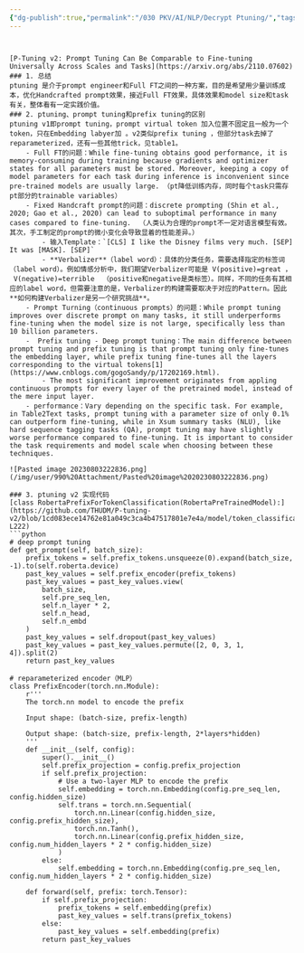 ```yaml
---
{"dg-publish":true,"permalink":"/030 PKV/AI/NLP/Decrypt Ptuning/","tags":["gardenEntry"]}
---
```




```


[P-Tuning v2: Prompt Tuning Can Be Comparable to Fine-tuning Universally Across Scales and Tasks](https://arxiv.org/abs/2110.07602)
### 1. 总结
ptuning 是介于prompt engineer和Full FT之间的一种方案，目的是希望用少量训练成本，优化Handcrafted prompt效果，接近Full FT效果，具体效果和model size和task有关，整体看有一定实践价值。
### 2. ptuning、prompt tuning和prefix tuning的区别
ptuning v1即prompt tuning，prompt virtual token 加入位置不固定且一般为一个token，只在Embedding labyer加 。v2类似prefix tuning ，但部分task去掉了reparameterized，还有一些其他trick，见table1。
	- Full FT的问题：While fine-tuning obtains good performance, it is memory-consuming during training because gradients and optimizer states for all parameters must be stored. Moreover, keeping a copy of model parameters for each task during inference is inconvenient since pre-trained models are usually large. （pt降低训练内存，同时每个task只需存pt部分的trainable variables）
	- Fixed Handcraft prompt的问题：discrete prompting (Shin et al., 2020; Gao et al., 2020) can lead to suboptimal performance in many cases compared to fine-tuning.  （人类认为合理的prompt不一定对语言模型有效。 其次，手工制定的prompt的微小变化会导致显着的性能差异。）
		- 输入Template：`[CLS] I like the Disney films very much. [SEP] It was [MASK]. [SEP]`
		- **Verbalizer**（label word）：具体的分类任务，需要选择指定的标签词（label word）。例如情感分析中，我们期望Verbalizer可能是 V(positive)=great ，  V(negative)=terrible  （positive和negative是类标签）。同样，不同的任务有其相应的label word，但需要注意的是，Verbalizer的构建需要取决于对应的Pattern。因此**如何构建Verbalizer是另一个研究挑战**。
	- Prompt Turning（continuous prompts）的问题：While prompt tuning improves over discrete prompt on many tasks, it still underperforms fine-tuning when the model size is not large, specifically less than 10 billion parameters.
	-  Prefix tuning - Deep prompt tuning：The main difference between prompt tuning and prefix tuning is that prompt tuning only fine-tunes the embedding layer, while prefix tuning fine-tunes all the layers corresponding to the virtual tokens[1](https://www.cnblogs.com/gogoSandy/p/17202169.html).
		- The most significant improvement originates from appling continuous prompts for every layer of the pretrained model, instead of the mere input layer.
	- performance：Vary depending on the specific task. For example, in Table2Text tasks, prompt tuning with a parameter size of only 0.1% can outperform fine-tuning, while in Xsum summary tasks (NLU), like hard sequence tagging tasks (QA), prompt tuning may have slightly worse performance compared to fine-tuning. It is important to consider the task requirements and model scale when choosing between these techniques.

![Pasted image 20230803222836.png](/img/user/990%20Attachment/Pasted%20image%2020230803222836.png)

### 3. ptuning v2 实现代码
[class RobertaPrefixForTokenClassification(RobertaPreTrainedModel):](https://github.com/THUDM/P-tuning-v2/blob/1cd083ece14762e81a049c3ca4b47517801e7e4a/model/token_classification.py#L221-L222)
```python
# deep prompt tuning
def get_prompt(self, batch_size):
	prefix_tokens = self.prefix_tokens.unsqueeze(0).expand(batch_size, -1).to(self.roberta.device)
	past_key_values = self.prefix_encoder(prefix_tokens)
	past_key_values = past_key_values.view(
		batch_size,
		self.pre_seq_len,
		self.n_layer * 2, 
		self.n_head,
		self.n_embd
	)
	past_key_values = self.dropout(past_key_values)
	past_key_values = past_key_values.permute([2, 0, 3, 1, 4]).split(2)
	return past_key_values

# reparameterized encoder（MLP）
class PrefixEncoder(torch.nn.Module):
    r'''
    The torch.nn model to encode the prefix

    Input shape: (batch-size, prefix-length)

    Output shape: (batch-size, prefix-length, 2*layers*hidden)
    '''
    def __init__(self, config):
        super().__init__()
        self.prefix_projection = config.prefix_projection
        if self.prefix_projection:
            # Use a two-layer MLP to encode the prefix
            self.embedding = torch.nn.Embedding(config.pre_seq_len, config.hidden_size)
            self.trans = torch.nn.Sequential(
                torch.nn.Linear(config.hidden_size, config.prefix_hidden_size),
                torch.nn.Tanh(),
                torch.nn.Linear(config.prefix_hidden_size, config.num_hidden_layers * 2 * config.hidden_size)
            )
        else:
            self.embedding = torch.nn.Embedding(config.pre_seq_len, config.num_hidden_layers * 2 * config.hidden_size)

    def forward(self, prefix: torch.Tensor):
        if self.prefix_projection:
            prefix_tokens = self.embedding(prefix)
            past_key_values = self.trans(prefix_tokens)
        else:
            past_key_values = self.embedding(prefix)
        return past_key_values
```







